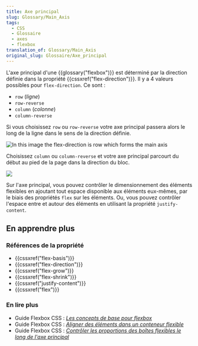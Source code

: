 ```yaml
---
title: Axe principal
slug: Glossary/Main_Axis
tags:
  - CSS
  - Glossaire
  - axes
  - flexbox
translation_of: Glossary/Main_Axis
original_slug: Glossaire/Axe_principal
---
```

L'axe principal d'une {{glossary("flexbox")}} est déterminé par la direction définie dans la propriété {{cssxref("flex-direction")}}. Il y a 4 valeurs possibles pour `flex-direction`. Ce sont :

- `row` (_ligne_)
- `row-reverse`
- `column` (_colonne_)
- `column-reverse`

Si vous choisissez `row` ou `row-reverse` votre axe principal passera alors le long de la ligne dans le sens de la direction définie.

![In this image the flex-direction is row which forms the main axis](basics1.png)

Choisissez `column` ou `column-reverse` et votre axe principal parcourt du début au pied de la page dans la direction du bloc.

![](basics2.png)

Sur l'axe principal, vous pouvez contrôler le dimensionnement des éléments flexibles en ajoutant tout espace disponible aux éléments eux-mêmes, par le biais des propriétés `flex` sur les éléments. Ou, vous pouvez contrôler l'espace entre et autour des éléments en utilisant la propriété `justify-content`.

## En apprendre plus

### Références de la propriété

- {{cssxref("flex-basis")}}
- {{cssxref("flex-direction")}}
- {{cssxref("flex-grow")}}
- {{cssxref("flex-shrink")}}
- {{cssxref("justify-content")}}
- {{cssxref("flex")}}

### En lire plus

- Guide Flexbox CSS : _[Les concepts de base pour flexbox](/fr/docs/Web/CSS/Disposition_flexbox_CSS/Concepts_de_base_flexbox)_
- Guide Flexbox CSS : _[Aligner des éléments dans un conteneur flexible](/fr/docs/Web/CSS/Disposition_flexbox_CSS/Aligner_des_%C3%A9l%C3%A9ments_dans_un_conteneur_flexible)_
- Guide Flexbox CSS : _[Contrôler les proportions des boîtes flexibles le long de l'axe principal](/fr/docs/Web/CSS/Disposition_flexbox_CSS/Contr%C3%B4ler_les_proportions_des_bo%C3%AEtes_flexibles_le_long_de_l_axe_principal)_
